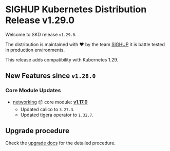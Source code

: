 # SIGHUP Kubernetes Distribution Release v1.29.0

Welcome to SKD release `v1.29.0`.

The distribution is maintained with ❤️ by the team [SIGHUP](https://sighup.io/) it is battle tested in production environments.

This release adds compatibility with Kubernetes 1.29.

## New Features since `v1.28.0`

### Core Module Updates

- [networking](https://github.com/sighupio/fury-kubernetes-networking) 📦 core module: [**v1.17.0**](https://github.com/sighupio/fury-kubernetes-networking/releases/tag/v1.17.0)
  - Updated calico to `3.27.3`.
  - Updated tigera operator to `1.32.7`.

## Upgrade procedure

Check the [upgrade docs](https://docs.kubernetesfury.com/docs/installation/upgrades) for the detailed procedure.